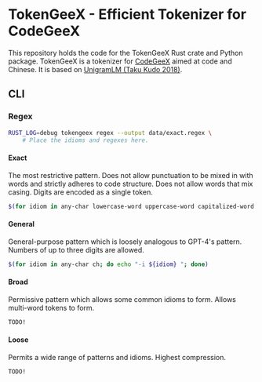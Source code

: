 # TokenGeeX - Efficient Tokenizer for CodeGeeX

This repository holds the code for the TokenGeeX Rust crate and Python package. TokenGeeX is a tokenizer for [CodeGeeX](https://github.com/THUDM/Codegeex2) aimed at code and Chinese. It is based on [UnigramLM (Taku Kudo 2018)](https://arxiv.org/abs/1804.10959).

## CLI

### Regex

```bash
RUST_LOG=debug tokengeex regex --output data/exact.regex \
    # Place the idioms and regexes here.
```

#### Exact

The most restrictive pattern. Does not allow punctuation to be mixed in with words and strictly adheres to code structure. Does not allow words that mix casing. Digits are encoded as a single token.

```bash
$(for idiom in any-char lowercase-word uppercase-word capitalized-word english-contraction chinese-word indent few-repeated-punct-space; do echo "-i ${idiom} "; done)
```

#### General

General-purpose pattern which is loosely analogous to GPT-4's pattern. Numbers of up to three digits are allowed.

```bash
$(for idiom in any-char ch; do echo "-i ${idiom} "; done)
```

#### Broad

Permissive pattern which allows some common idioms to form. Allows multi-word tokens to form.

```bash
TODO!
```

#### Loose

Permits a wide range of patterns and idioms. Highest compression.

```bash
TODO!
```
